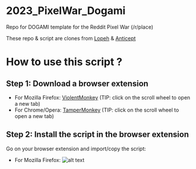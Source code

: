 # 2023_PixelWar_Dogami
Repo for DOGAMI template for the Reddit Pixel War (/r/place)

These repo & script are clones from [Lopeh](https://github.com/Lopeh/onepiece-place) & [Anticept](https://github.com/anticept/httyd-place) 

# How to use this script ?
## Step 1: Download a browser extension
* For Mozilla Firefox: [ViolentMonkey](https://addons.mozilla.org/en-US/firefox/addon/violentmonkey/) (TIP: click on the scroll wheel to open a new tab)
* For Chrome/Opera: [TamperMonkey](https://chrome.google.com/webstore/detail/tampermonkey/dhdgffkkebhmkfjojejmpbldmpobfkfo?hl=en) (TIP: click on the scroll wheel to open a new tab)

## Step 2: Install the script in the browser extension
Go on your browser extension and import/copy the script:
* For Mozilla Firefox: ![alt text](https://i.ibb.co/JRJzFSY/addon1.png)
